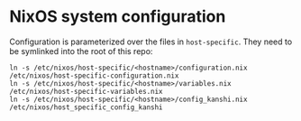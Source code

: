 # NixOS system configuration

Configuration is parameterized over the files in `host-specific`. They need to be symlinked into the root of this repo:

```
ln -s /etc/nixos/host-specific/<hostname>/configuration.nix /etc/nixos/host-specific-configuration.nix
ln -s /etc/nixos/host-specific/<hostname>/variables.nix /etc/nixos/host-specific-variables.nix
ln -s /etc/nixos/host-specific/<hostname>/config_kanshi.nix /etc/nixos/host_specific_config_kanshi
```

